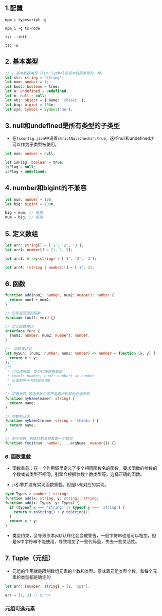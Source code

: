 ## 1.配置

```shell
npm i typescript -g

npm i -g ts-node

tsc --init

tsc -w
```

## 2. 基本类型

```typescript
// 1.基本数据类型（Tip：Symbol是基本数据类型的一种）
let str: string = 'string';
let num: number = 1;
let bool: boolean = true;
let u: undefined = undefined;
let n: null = null;
let obj: object = { name: 'chiaki' };
let big: bigint = 100n;
let sym: symbol = Symbol('me');
```

## 3. null和undefined是所有类型的子类型

+ 在`tsconfig.json`中设置`strictNullChecks":true`。这样null和undefined才可以作为子类型被使用。

```typescript
let num: number = null;

let isFlag: boolean = true;
isFlag = null;
isFlag = undefined;
```

## 4. number和bigint的不兼容

```typescript
let num: number = 100;
let big: bigint = 100n;

big = num; // 报错
num = big; // 报错
```

## 5. 定义数组

```typescript
let arr: string[] = ['1', '2', '3'];
let arr1: number[] = [1, 2, 3];

let arr3: Array<string> = ['1', '2', '3'];

let arr4: (string | number)[] = ['1', 2];
```

##  6. 函数

```typescript
function add(num1: number, num2: number): number {
  return num1 + num2;
}

// 没有返回值的函数
function foo(): void {}

// 定义函数接口
interface func {
  (num1: number, num2: number): number;
}

//  函数表达式
let mySun: (num1: number, num2: number) => number = function (x, y) {
  return x + y;
};
/**
 * 可以理解成，类型约束的格式是
 * (num1: number, num2: number) => number
 * 后面的等于号则是负值ß
 */

// 可选参数,可选参数后面不能再出现其他必选参数
function myName(name?: string) {
  return name;
}

// 参数默认值
function myName1(name: string = 'chiaki') {
  return name;
}

// 剩余参数，ES6的剩余参数是一个数组
function foo1(num: number, ...argNums: number[]) {}
```

### 6. 函数重载

+ 函数重载：在一个作用域里定义了多个相同函数名的函数。要求函数的参数的个数或者类型不相同。引擎会根据参数个数类型等，选择正确的函数。

+ js引擎并没有实现函数重载。但是ts有对应的实现。

```typescript
type Types = number | string;
function add(x: string, y: string): string;
function add(x: Types, y: Types) {
  if (typeof x === 'string' || typeof y === 'string') {
    return x.toString() + y.toString();
  }
  return x + y;
}
```

+ 类型约束，会导致原本js默认转化会变成警告，一般字符串也是可以相加，但是ts中字符串不能使用，导致增加了一些代码量，失去一些灵活性。

## 7. Tuple（元组）

+ 元组的作用就是限制数组元素的个数和类型。意味着元组类型个数，和每个元素的类型都是确定的

```typescript
let arr: [number, string] = [1, 'xps'];

arr = [1, 2] // Error
```

### 元组可选元素

```typescript

```


```typescript

```